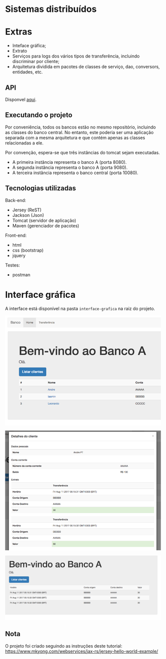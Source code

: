 # Sistemas distribuídos

# Extras
- Inteface gráfica;
- Extrato
- Serviços para logs dos vários tipos de transferência, incluindo discriminar por cliente;
- Arquitetura dividida em pacotes de classes de serviço, dao, conversors, entidades, etc.

## API
Disponvel [aqui](https://documenter.getpostman.com/view/2571717/sistemasdistribuidos/6n5yYVd "yay").

## Executando o projeto
Por conveniência, todos os bancos estão no mesmo repositório, incluindo as classes do banco central. No entanto, este poderia ser uma aplicação separada com a mesma arquitetura e que contém apenas as classes relacionadas a ele.

Por convenção, espera-se que três instâncias do tomcat sejam executadas.
- A primeira instância representa o banco A (porta 8080).
- A segunda instância representa o banco A (porta 9080).
- A terceira instância representa o banco central (porta 10080).

## Tecnologias utilizadas

Back-end:
- Jersey (ReST)
- Jackson (Json)
- Tomcat (servidor de aplicação)
- Maven (gerenciador de pacotes)

Front-end:
- html
- css (bootstrap)
- jquery

Testes:
- postman

# Interface gráfica
A interface está disponível na pasta `interface-grafica` na raiz do projeto.

![Home](/media/home.png "home")

![Modal](/media/modal.png "modal")

![Transferências](/media/transferencias.png "transferencias")


## Nota
O projeto foi criado seguindo as instruções deste tutorial: https://www.mkyong.com/webservices/jax-rs/jersey-hello-world-example/
